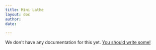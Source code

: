 ```yaml
---
title: Mini Lathe
layout: doc
author: 
date: 

---
```


We don't have any documentation for this yet. [You should write some!](https://github.com/psu-epl/psu-epl.github.com/edit/master/doc/equip/machining/lathe/index.md)
